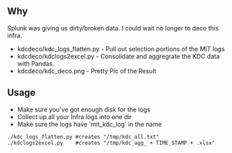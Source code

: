 ## Why
Splunk was giving us dirty/broken data. I could wait no longer to deco this infra.
- kdcdeco/kdc_logs_flatten.py	- Pull out selection portions of the MIT logs 
- kdcdeco/kdclogs2excel.py    - Consolidate and aggregrate the KDC data with Pandas.
- kdcdeco/kdc_deco.png - Pretty Pic of the Result
## Usage
- Make sure you've got enough disk for the logs
- Collect up all your Infra logs into one dir 
- Make sure the logs have 'mit_kdc_log' in the name 
```
./kdc_logs_flatten.py #creates "/tmp/kdc_all.txt"
./kdclogs2excel.py    #creates "/tmp/kdc_agg_ + TIME_STAMP + .xlsx"
```

